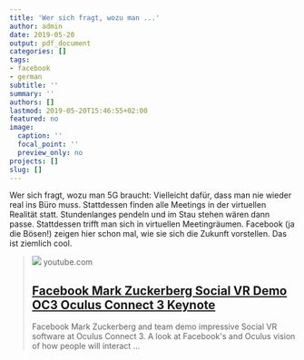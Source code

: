```yaml
---
title: 'Wer sich fragt, wozu man ...'
author: admin
date: 2019-05-20
output: pdf_document
categories: []
tags:
- facebook
- german
subtitle: ''
summary: ''
authors: []
lastmod: 2019-05-20T15:46:55+02:00
featured: no
image:
  caption: ''
  focal_point: ''
  preview_only: no
projects: []
slug: []
---
```

Wer sich fragt, wozu man 5G braucht: Vielleicht dafür, dass man nie wieder real ins Büro muss. Stattdessen finden alle Meetings in der virtuellen Realität statt. Stundenlanges pendeln und im Stau stehen wären dann passe. Stattdessen trifft man sich in virtuellen Meetingräumen. Facebook (ja die Bösen!) zeigen hier schon mal, wie sie sich die Zukunft vorstellen. Das ist ziemlich cool.
> [![](https://i.ytimg.com/vi/NCpNKLXovtE/maxresdefault.jpg)](https://www.youtube.com/watch?v=NCpNKLXovtE)
> youtube.com
> ## [Facebook Mark Zuckerberg Social VR Demo OC3 Oculus Connect 3 Keynote](https://www.youtube.com/watch?v=NCpNKLXovtE)
>
>Facebook Mark Zuckerberg and team demo impressive Social VR software at Oculus Connect 3. A look at Facebook's and Oculus vision of how people will interact ...

